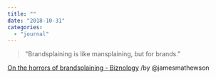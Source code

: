 ```yaml
---
title: ""
date: "2018-10-31"
categories: 
  - "journal"
---
```


> "Brandsplaining is like mansplaining, but for brands."

[On the horrors of brandsplaining - Biznology](https://biznology.com/2018/10/on-the-horrors-of-brandsplaining/) /by @jamesmathewson
